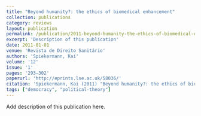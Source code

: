 ```yaml
---
title: "Beyond humanity?: the ethics of biomedical enhancement"
collection: publications
category: reviews
layout: publication
permalink: /publication/2011-beyond-humanity-the-ethics-of-biomedical-enhanceme
excerpt: 'Description of this publication'
date: 2011-01-01
venue: 'Revista de Direito Sanitário'
authors: 'Spiekermann, Kai'
volume: '12'
issue: '1'
pages: '293–302'
paperurl: 'http://eprints.lse.ac.uk/58036/'
citation: 'Spiekermann, Kai (2011) "Beyond humanity?: the ethics of biomedical enhancement", Revista de Direito Sanitário, 12(1), pp. 293–302.'
tags: ["democracy", "political-theory"]
---
```


Add description of this publication here.